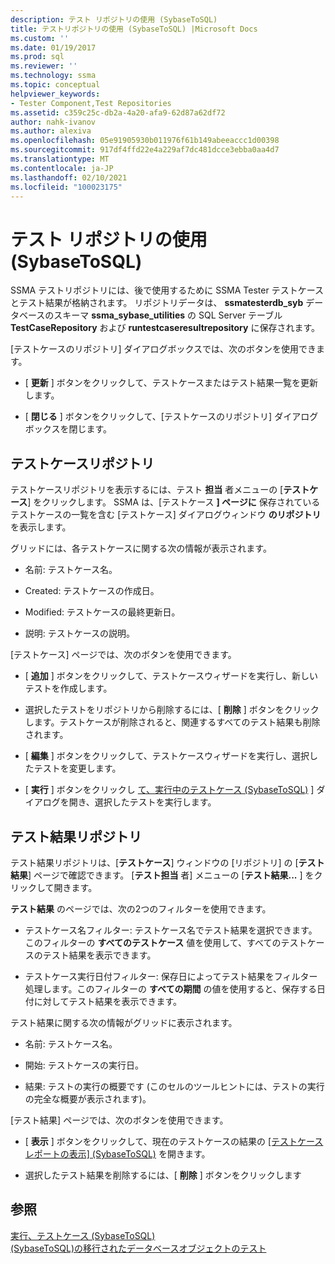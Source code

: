 ```yaml
---
description: テスト リポジトリの使用 (SybaseToSQL)
title: テストリポジトリの使用 (SybaseToSQL) |Microsoft Docs
ms.custom: ''
ms.date: 01/19/2017
ms.prod: sql
ms.reviewer: ''
ms.technology: ssma
ms.topic: conceptual
helpviewer_keywords:
- Tester Component,Test Repositories
ms.assetid: c359c25c-db2a-4a20-afa9-62d87a62df72
author: nahk-ivanov
ms.author: alexiva
ms.openlocfilehash: 05e91905930b011976f61b149abeeaccc1d00398
ms.sourcegitcommit: 917df4ffd22e4a229af7dc481dcce3ebba0aa4d7
ms.translationtype: MT
ms.contentlocale: ja-JP
ms.lasthandoff: 02/10/2021
ms.locfileid: "100023175"
---
```

# <a name="using-test-repositories-sybasetosql"></a>テスト リポジトリの使用 (SybaseToSQL)
SSMA テストリポジトリには、後で使用するために SSMA Tester テストケースとテスト結果が格納されます。 リポジトリデータは、 **ssmatesterdb_syb** データベースのスキーマ **ssma_sybase_utilities** の SQL Server テーブル **TestCaseRepository** および **runtestcaseresultrepository** に保存されます。  
  
[テストケースのリポジトリ] ダイアログボックスでは、次のボタンを使用できます。  
  
-   [ **更新** ] ボタンをクリックして、テストケースまたはテスト結果一覧を更新します。  
  
-   [ **閉じる** ] ボタンをクリックして、[テストケースのリポジトリ] ダイアログボックスを閉じます。  
  
## <a name="test-cases-repository"></a>テストケースリポジトリ  
テストケースリポジトリを表示するには、テスト **担当** 者メニューの [**テストケース**] をクリックします。 SSMA は、[テストケース **] ページに** 保存されているテストケースの一覧を含む [テストケース] ダイアログウィンドウ **のリポジトリ** を表示します。  
  
グリッドには、各テストケースに関する次の情報が表示されます。  
  
-   名前: テストケース名。  
  
-   Created: テストケースの作成日。  
  
-   Modified: テストケースの最終更新日。  
  
-   説明: テストケースの説明。  
  
[テストケース] ページでは、次のボタンを使用できます。  
  
-   [ **追加** ] ボタンをクリックして、テストケースウィザードを実行し、新しいテストを作成します。  
  
-   選択したテストをリポジトリから削除するには、[ **削除** ] ボタンをクリックします。テストケースが削除されると、関連するすべてのテスト結果も削除されます。  
  
-   [ **編集** ] ボタンをクリックして、テストケースウィザードを実行し、選択したテストを変更します。  
  
-   [ **実行** ] ボタンをクリックし [て、実行中のテストケース &#40;SybaseToSQL&#41;](../../ssma/sybase/running-test-cases-sybasetosql.md) ] ダイアログを開き、選択したテストを実行します。  
  
## <a name="test-results-repository"></a>テスト結果リポジトリ  
テスト結果リポジトリは、[**テストケース**] ウィンドウの [リポジトリ] の [**テスト結果**] ページで確認できます。 [**テスト担当** 者] メニューの [**テスト結果...** ] をクリックして開きます。  
  
**テスト結果** のページでは、次の2つのフィルターを使用できます。  
  
-   テストケース名フィルター: テストケース名でテスト結果を選択できます。 このフィルターの **すべてのテストケース** 値を使用して、すべてのテストケースのテスト結果を表示できます。  
  
-   テストケース実行日付フィルター: 保存日によってテスト結果をフィルター処理します。このフィルターの **すべての期間** の値を使用すると、保存する日付に対してテスト結果を表示できます。  
  
テスト結果に関する次の情報がグリッドに表示されます。  
  
-   名前: テストケース名。  
  
-   開始: テストケースの実行日。  
  
-   結果: テストの実行の概要です (このセルのツールヒントには、テストの実行の完全な概要が表示されます)。  
  
[テスト結果] ページでは、次のボタンを使用できます。  
  
-   [ **表示** ] ボタンをクリックして、現在のテストケースの結果の [ [テストケースレポートの表示] &#40;SybaseToSQL&#41;](../../ssma/sybase/viewing-test-case-reports-sybasetosql.md) を開きます。  
  
-   選択したテスト結果を削除するには、[ **削除** ] ボタンをクリックします  
  
## <a name="see-also"></a>参照  
[実行、テストケース &#40;SybaseToSQL&#41;](../../ssma/sybase/running-test-cases-sybasetosql.md)  
[&#40;SybaseToSQL&#41;の移行されたデータベースオブジェクトのテスト ](../../ssma/sybase/testing-migrated-database-objects-sybasetosql.md)  
  
